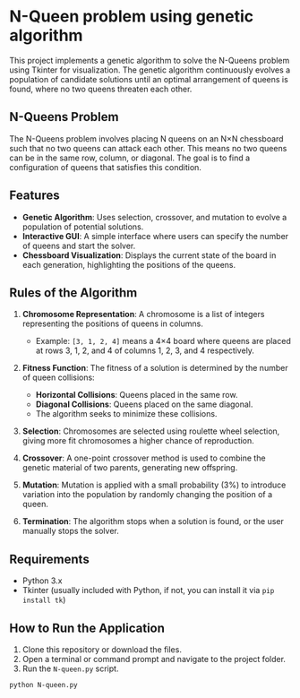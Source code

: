 # N-Queen problem using genetic algorithm
This project implements a genetic algorithm to solve the N-Queens problem using Tkinter for visualization. The genetic algorithm continuously evolves a population of candidate solutions until an optimal arrangement of queens is found, where no two queens threaten each other.

## N-Queens Problem

The N-Queens problem involves placing N queens on an N×N chessboard such that no two queens can attack each other. This means no two queens can be in the same row, column, or diagonal. The goal is to find a configuration of queens that satisfies this condition.

## Features

- **Genetic Algorithm**: Uses selection, crossover, and mutation to evolve a population of potential solutions.
- **Interactive GUI**: A simple interface where users can specify the number of queens and start the solver.
- **Chessboard Visualization**: Displays the current state of the board in each generation, highlighting the positions of the queens.

## Rules of the Algorithm

1. **Chromosome Representation**: A chromosome is a list of integers representing the positions of queens in columns.
   - Example: `[3, 1, 2, 4]` means a 4×4 board where queens are placed at rows 3, 1, 2, and 4 of columns 1, 2, 3, and 4 respectively.

2. **Fitness Function**: The fitness of a solution is determined by the number of queen collisions:
   - **Horizontal Collisions**: Queens placed in the same row.
   - **Diagonal Collisions**: Queens placed on the same diagonal.
   - The algorithm seeks to minimize these collisions.

3. **Selection**: Chromosomes are selected using roulette wheel selection, giving more fit chromosomes a higher chance of reproduction.

4. **Crossover**: A one-point crossover method is used to combine the genetic material of two parents, generating new offspring.

5. **Mutation**: Mutation is applied with a small probability (3%) to introduce variation into the population by randomly changing the position of a queen.

6. **Termination**: The algorithm stops when a solution is found, or the user manually stops the solver.

## Requirements

- Python 3.x
- Tkinter (usually included with Python, if not, you can install it via `pip install tk`)

## How to Run the Application

1. Clone this repository or download the files.
2. Open a terminal or command prompt and navigate to the project folder.
3. Run the `N-queen.py` script.

```bash
python N-queen.py
